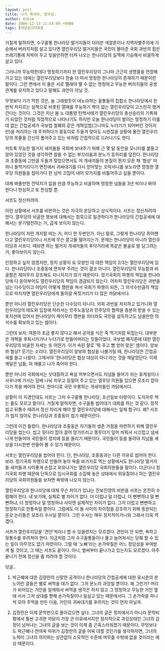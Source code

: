 ```yaml
---
layout: post
title: 나가 죽어라, 열우당.
author: drkim
date: 2004-12-13 11:54:09 +0900
tags: [깨달음의대화]
---
```


  
거칠게 말하자면, 수구꼴통 한나라당 떨거지들이 더러븐 색깔론이나 지역차별주의에 기승해서 버러지처럼 살고 있다면 열린우리당 떨거지들은 국민이 몰아준 국회 과반의 힘은 쓰레기통에 처박아 두고 잊을만하면 터져 나오는 한나라당의 실책에 기승해서 비굴하게 살고 있다.
  

  
그러니까 무능력한데다 멍청하기까지 한 열린우리당이 그나마 근근히 생명줄을 연장해가고 있는 데에는 열린우리당보다 한술 더 떠서 멍청한 한나라당이 존재하기 때문이란 말이다. 그런 면에서 이 둘은 서로 뗄래야 뗄 수 없는 멍청하고 무능한 버러지들의 공생관계를 유지하고 있다고 말해도 과언이 아닐 것.
  

  
무엇보다 기가 막힌 것은, 늘 그래왔듯이 내노라하는 꼴통들의 집합소 한나라당에서 한번씩 저지르는 실책으로 비롯된 열매를 무능하기 짝이 없는 열린우리당이 고스란히 챙겨간다는 것이다. 그것은 지난 봄 노 대통령 탄핵사태가 열린우리당의 총선승리의 기폭제가 되었던 것처럼 직접적으로 나타나기도 하지만 오늘 한나라당이 벌이는 멍청하기 이를 데 없는 간첩공세가 국보법 철폐와 같은 개혁입법(그나마도 누더기가 되어버린 것이지만)을 처리하는 데 주저하다가 몽둥이로 두들겨 맞아도 시원찮을 상황에 몰린 열린우리당의 목줄을 간신히 풀어주고 있는 바처럼 간접적으로 드러나기도 한다.
  

  
저토록 무능한 떨거지 새끼들을 국회에 보내주기 위해 근 몇 달 동안을 모니터를 붙들고 앉아 있었던 것을 생각하면 참을 수 없는 부끄러움과 분노가 등허리를 덮친다. 한나라당과 조중동에 그만큼 두들겨 맞았으면서도 저 개새끼들의 본질이 뭔지 모른 채 '협상' 따위나 들먹거리다가 면전에서 귀싸대기를 다시 얻어맞는 꼬락서니를 보노라면 멍청한 열우당 의원들을 잡아가다 한 넘씩 끄집어 내어 모가지를 비틀어주고 싶을 뿐이다.
  

  
대체 봐줄만한 껀덕지가 없을 만큼 무능하고 비굴하며 멍청한 넘들을 3년 씩이나 봐야 한다니 한심하고 또 한심할 뿐.
  

   
서프도 정신차려야.
  

  
이런 상황에서 서프를 비판하는 것은 지극히 온당하고 상식적이다. 서프는 정신차려야 한다. 열우당의 비굴한 행보에 대해서는 침묵으로 일관하다가 한나라당의 간첩공세에 대해서는 분기탱천하는 거, 곱게 보이지 않는다.
  

  
한나라당이 저런 개지랄 떠는 거, 어디 한 두번인가. 아닌 말로, 그렇게 한나라당 쥐어팬다고 열린우리당이나 서프에 무슨 콩고물 떨어지는가. 문제는 한나라당이 아니라 열린우리당과 서프다. 때되면 하는 떨거지 개새끼들의 푸닥거리에 똑같은 몰골로 발 담그려는 거, 좋아보이지 않는다.
  

  
인정하고 싶지 않겠지만, 정치 상황이 요 모양인 데 대한 책임의 2/3는 열린우리당에 있다. 한나라당이나 조중동에 면죄부 주려는 것이 결코 아니다. 열린우리당의 무능함과 비굴함은 제아무리 강조해도 지나치지가 않기 때문이다. 정기국회의 파행의 책임을 한나라당에 다 쏟아부어도 열린우리당의 책임이 경감되지 않는다. 어차피 열린우리당은 과반을 넘는 다수당이고 야당이 어떻게 깽판을 쳐서 국회가 파행이 되든, 그 의석수만큼의 책임으로 따지자면 열린우리당에게 돌아갈 욕짓거리가 더 많은 까닭에서다.
  

  
뿐만 아니라 열린우리당은 단순한 다수당이 아니다. 의회 과반을 차지하고 있거니와 열린우리당의 태도와 입장에 따라서는 민주노동당과 민주당의 협력을 충분히 받을 수 있는 포지션에 있어서 한나라당이 제아무리 깽판을 치더라도 국민을 설득하고도 남을만한 의석수를 확보하고 있는 셈이다.
  

  
그런데 보자. 여론이 조금 좋지 않다고 해서 공약을 식은 죽 먹기처럼 뒤집는다. 대부분은 개혁을 후퇴시키거나 누더기로 만들어버리는 짓들이었다. 국보법 폐지론에 대한 열린우리당의 비굴한 자세는 또 어떤가. 이거 속된 말로 '뭐 주고 뺨 얻어 맞은' 셈이다. 양보와 협상? 웃기는 소리다. 열린우리당이 양보와 협상을 나불거릴 때, 한나라당은 간첩공세를 들고 나왔다. 그제서야 '한나라당은 협상 대상이 아니'라는 것을 깨달았단다. 이제 깨달은 넘들, 혀 깨물고 나가 죽어야 한다.
  

  
뿐만 아니라 국회에서는 삿대질하고 욕설 퍼부으면서도 지넘들 들어가 쉬는 휴게실이나 사우나에 가서는 담배 나눠 피우고 등밀어 주고 있는 열우당 의원들 있으면 모조리 잡아다가 목을 베어야 한다. 한마디로 국민 우롱하는 개새끼들인 까닭에서다.
  

  
상황이 이 지경인데도 서프는 그저 수구꼴통 한나라당, 조선일보 타령이다. 도끼자루 썩는 줄도 모르고 말이다. 거칠게 말하자면, 수구꼴통 씹어대기 대회를 하는 것 같다. 정작 씹고 뒤통수 때려서 정신 차리게 해야 할 열린우리당에 대해서는 일체 함구다. 왜? 서프가 씹지 않아도 한나라당과 조중동이 씹기 때문이란다.
  

  
그런데 이건 틀렸다. 한나라당과 조중동은 자기들의 생존 거점을 마련하기 위해 열린우리당을 씹는다. 씹고 뒷다리 잡아 끌어 망가뜨리고 똥무더기 덮어 씌워서 시끄럽고 냄새 나게 만들어야 국민들이 정치에 등을 돌리기 때문이다. 국민들이 등을 돌려야 지넘들 세상을 다시한번 만들어 볼 수 있기 때문이다.
  

  
서프는 열린우리당을 씹어야 한다. 단, 한나라당, 조중동과는 다른 이유로 씹어야 한다. 보라. 정기국회 파행으로 만들어 놓아 욕을 바가지로 먹는 상황에서도 한나라당 떨거지들 새끼들과 사이좋게 손잡고 외유나가는 열린우리당 국회의원들을 말이다. 더군다나 정기국회 파행 때문에 단독으로 임시국회를 소집해 놓은 상태에서 외유질이나 하는 열린우리당의 국회의원들을 보자면 욕밖에 나오지 않는다.
  

  
열린우리당과 한나라당에 대체 무슨 차이가 있냐는 진보진영의 비판을 서프는 온전히 수렴해야 한다. 내 보기에, 실제로 별 차이가 없다. 더 더럽냐 덜 더럽냐, 더 뻔뻔하냐 덜 뻔뻔하냐, 더 멍청하냐 덜 멍청하냐 사이엔 실제적인 차이가 없다. 그저 더럽고 뻔뻔하고 멍청하기로 한통속일 뿐이다. 그럼에도 이 둘 사이의 차이점을 강조하기 위해 동원되는 온갖 논리들은 모조리 수사일 뿐이다. 그런 수사는 매우 정치적이거니와 그래서 더욱 역겹다.
  

  
서프가 열린우리당을 '견인'씩이나 할 수 있을련지는 모르겠다. 견인이 안 되면, 욕하고 뒷통수를 후려쳐야 한다. 지금처럼 그저 수구꼴통들이나 물고 늘어져서는 당췌 할 수 있는 일이 아무것도 없기 마련이다. 그럴 때 '노빠'라는 손가락질은 어느 정당성을 부여받게 될 것이고, 그 때는 서프도 끝이다. 아니, 벌써부터 끝나가고 있는지도 모르겠다. 아주 끝나기 전에 정신을 좀 차려야 할 것이다.
  

  
덧글..
  

  
1. 박근혜에 대한 김정란의 신랄한 공격이나 한나라당의 간첩공세에 대한 유시춘의 분노어린 글들은 별로 써먹을 데가 없다. 그저 분노의 과잉일 뿐이다. 왜 그런가? 머리가 비어있는 거인을 일깨워서 써먹을 생각은 하지 않고 그 멍청하고 무능한 거인 옆에 서서 그저 상대를 향해 손가락질이나 일삼고 있는 때문에서다. 그 손가락을 하나씩 모아 주먹을 만든 다음, 거인의 귀싸대기를 후려치는 것이 먼저 아닐까.
  

  
2. 김정란은 이제 문학판으로 돌아갔으면 싶다. 그녀의 글은 정치에서가 아니라 문학비평에서 훨씬 고귀한 까닭이 가장 큰 이유에서지만 정치적으로 과잉상태인 그녀의 감정이 넘쳐나는 그녀의 글을 보는 것이 이제 좀 곤혹스러워졌기 때문이다. 무엇보다도 박근혜나 전여옥 따위가 김정란의 글을 어찌 대할 것인가를 생각하자면, 그녀의 노력이 그녀의 의지와는 상관없이 소모적인 수준에 머무를 수밖에 없을 것이라는 예상 때문이다.